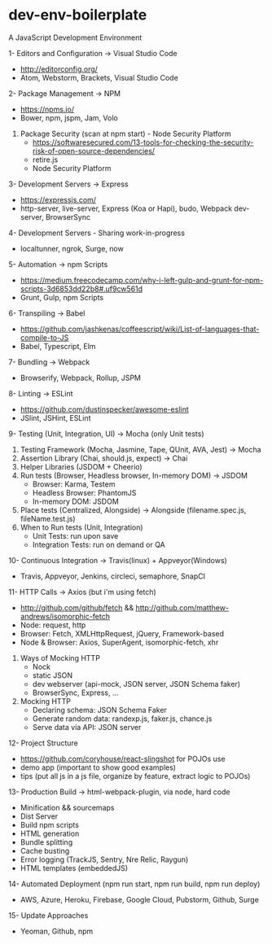 # dev-env-boilerplate
A JavaScript Development Environment

1- Editors and Configuration -> Visual Studio Code 
  - http://editorconfig.org/
  - Atom, Webstorm, Brackets, Visual Studio Code
  
2- Package Management -> NPM
  - https://npms.io/
  - Bower, npm, jspm, Jam, Volo
  
  1. Package Security (scan at npm start) - Node Security Platform
     - https://softwaresecured.com/13-tools-for-checking-the-security-risk-of-open-source-dependencies/ 
     - retire.js
     - Node Security Platform
  
3- Development Servers -> Express
  - https://expressjs.com/
  - http-server, live-server, Express (Koa or Hapi), budo, Webpack dev-server, BrowserSync
  
4- Development Servers - Sharing work-in-progress
  - localtunner, ngrok, Surge, now
  
5- Automation -> npm Scripts
  - https://medium.freecodecamp.com/why-i-left-gulp-and-grunt-for-npm-scripts-3d6853dd22b8#.uf9cw561d
  - Grunt, Gulp, npm Scripts
  
6- Transpiling -> Babel
  - https://github.com/jashkenas/coffeescript/wiki/List-of-languages-that-compile-to-JS
  - Babel, Typescript, Elm
  
7- Bundling -> Webpack
  - Browserify, Webpack, Rollup, JSPM
  
8- Linting -> ESLint
  - https://github.com/dustinspecker/awesome-eslint
  - JSlint, JSHint, ESLint
  
9- Testing (Unit, Integration, UI) -> Mocha (only Unit tests)   
  1. Testing Framework (Mocha, Jasmine, Tape, QUnit, AVA, Jest) -> Mocha
  2. Assertion Library (Chai, should.js, expect) -> Chai
  3. Helper Libraries (JSDOM + Cheerio)
  4. Run tests (Browser, Headless browser, In-memory DOM) -> JSDOM
     - Browser: Karma, Testem
     - Headless Browser: PhantomJS
     - In-memory DOM: JSDOM
  5. Place tests (Centralized, Alongside) -> Alongside (filename.spec.js, fileName.test.js)
  6. When to Run tests (Unit, Integration)
     - Unit Tests: run upon save
     - Integration Tests: run on demand or QA

10- Continuous Integration -> Travis(linux) + Appveyor(Windows)
  - Travis, Appveyor, Jenkins, circleci, semaphore, SnapCI

11- HTTP Calls -> Axios (but i'm using fetch)
  - http://github.com/github/fetch && http://github.com/matthew-andrews/isomorphic-fetch
  - Node: request, http
  - Browser: Fetch, XMLHttpRequest, jQuery, Framework-based
  - Node & Browser: Axios, SuperAgent, isomorphic-fetch, xhr
  1. Ways of Mocking HTTP
     - Nock
     - static JSON
     - dev webserver (api-mock, JSON server, JSON Schema faker)
     - BrowserSync, Express, ...
  2. Mocking HTTP
     - Declaring schema: JSON Schema Faker
     - Generate random data: randexp.js, faker.js, chance.js
     - Serve data via API: JSON server

12- Project Structure
  - https://github.com/coryhouse/react-slingshot for POJOs use
  - demo app (important to show good examples)
  - tips (put all js in a js file, organize by feature, extract logic to POJOs)
  
13- Production Build -> html-webpack-plugin, via node, hard code
  - Minification && sourcemaps
  - Dist Server
  - Build npm scripts
  - HTML generation
  - Bundle splitting
  - Cache busting
  - Error logging (TrackJS, Sentry, Nre Relic, Raygun)
  - HTML templates (embeddedJS)
  
14- Automated Deployment (npm run start, npm run build, npm run deploy)
  - AWS, Azure, Heroku, Firebase, Google Cloud, Pubstorm, Github, Surge
 
15- Update Approaches
  - Yeoman, Github, npm
